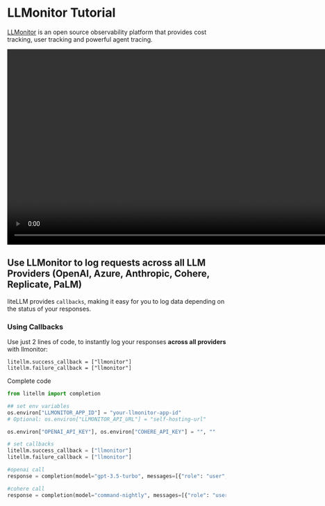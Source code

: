 # LLMonitor Tutorial

[LLMonitor](https://llmonitor.com/) is an open source observability platform that provides cost tracking, user tracking and powerful agent tracing.

<video controls width='900' >
  <source src='https://llmonitor.com/videos/demo-annotated.mp4'/>
</video>

## Use LLMonitor to log requests across all LLM Providers (OpenAI, Azure, Anthropic, Cohere, Replicate, PaLM)

liteLLM provides `callbacks`, making it easy for you to log data depending on the status of your responses.

### Using Callbacks

Use just 2 lines of code, to instantly log your responses **across all providers** with llmonitor:

```
litellm.success_callback = ["llmonitor"]
litellm.failure_callback = ["llmonitor"]

```

Complete code

```python
from litellm import completion

## set env variables
os.environ["LLMONITOR_APP_ID"] = "your-llmonitor-app-id"
# Optional: os.environ["LLMONITOR_API_URL"] = "self-hosting-url"

os.environ["OPENAI_API_KEY"], os.environ["COHERE_API_KEY"] = "", ""

# set callbacks
litellm.success_callback = ["llmonitor"]
litellm.failure_callback = ["llmonitor"]

#openai call
response = completion(model="gpt-3.5-turbo", messages=[{"role": "user", "content": "Hi 👋 - i'm openai"}])

#cohere call
response = completion(model="command-nightly", messages=[{"role": "user", "content": "Hi 👋 - i'm cohere"}])
```
